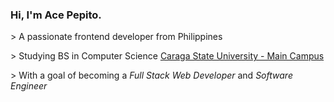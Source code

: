 <h3>Hi, I'm Ace Pepito.</h3>
<p>> A passionate frontend developer from Philippines</p>
<p>> Studying BS in Computer Science <a href="https://www.carsu.edu.ph/">Caraga State University - Main Campus</a></p>
<p>> With a goal of becoming a <em>Full Stack Web Developer</em> and <em>Software Engineer</em></p>
